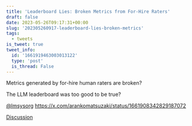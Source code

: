```yaml
---
title: 'Leaderboard Lies: Broken Metrics from For-Hire Raters'
draft: false
date: 2023-05-26T09:17:31+00:00
slug: '202305260917-leaderboard-lies-broken-metrics'
tags:
  - tweets
is_tweet: true
tweet_info:
  id: '1661919463003013122'
  type: 'post'
  is_thread: False
---
```




Metrics generated by for-hire human raters are broken? 

The LLM leaderboard was too good to be true?

[@lmsysorg](https://x.com/lmsysorg) <https://x.com/arankomatsuzaki/status/1661908342829187072>

[Discussion](https://x.com/sytelus/status/1661919463003013122)
